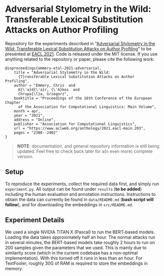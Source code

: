 # Adversarial Stylometry in the Wild: Transferable Lexical Substitution Attacks on Author Profiling

Repository for the experiments described in "[Adversarial Stylometry in the Wild: Transferable Lexical Substitution Attacks on Author Profiling](https://www.aclweb.org/anthology/2021.eacl-main.203.pdf)" to be presented at [EACL 2021](https://2021.eacl.org/). Code is released under the MIT license. If you use anything related to the repository or paper, please cite the following work:

```
@inproceedings{emmery-etal-2021-adversarial,
    title = "Adversarial Stylometry in the Wild: 
      {T}ransferable Lexical Substitution Attacks on Author Profiling",
    author = "Emmery, Chris  and
      K{\'a}d{\'a}r, {\'A}kos  and
      Chrupa{\l}a, Grzegorz",
    booktitle = "Proceedings of the 16th Conference of the European Chapter
      of the Association for Computational Linguistics: Main Volume",
    month = apr,
    year = "2021",
    address = "Online",
    publisher = "Association for Computational Linguistics",
    url = "https://www.aclweb.org/anthology/2021.eacl-main.203",
    pages = "2388--2402"
}
```

> **NOTE**: documentation, and general repository information is still being updated. Feel free to check back later for a(n even more) complete version.


## Setup

To reproduce the experiments, collect the required data first, and simply run `experiment.py`. All output can be found under `results` (**to be added**) including the human evaluation and annotation instructions. Instructions to obtain the data can currently be found in `data/README.md` (**bash script will follow**), and for downloading the embeddings in `src/README.md`.


## Experiment Details

We used a single NVIDIA TITAN X (Pascal) to run the BERT-based models. Loading the data takes approximately half an hour. The normal attacks run in several minutes, the BERT-based models take roughly 2 hours to run on 200 samples given the parameters that we used. This is mainly due to similarity score (which in the current codebase has a non-optimal implementation). With this turned off it runs in less than an hour. For TextFooler, roughly 30G of RAM is required to store the embeddings in memory.
